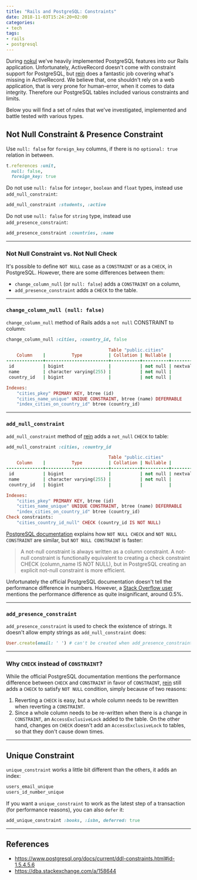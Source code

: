 ```yaml
---
title: "Rails and PostgreSQL: Constraints"
date: 2018-11-03T15:24:20+02:00
categories:
- tech
tags:
- rails
- postgresql
---
```


During [nokul](https://github.com/omu/nokul) we've heavily implemented PostgreSQL features into our
Rails application. Unfortunately, ActiveRecord doesn't come with constraint support for PostgreSQL,
but [rein](https://github.com/nullobject/rein) does a fantastic job covering what's missing in ActiveRecord.
We believe that, one shouldn't rely on a web application, that is very prone for human-error, when it comes
to data integrity. Therefore our PostgreSQL tables included various constraints and limits.

Below you will find a set of rules that we've investigated, implemented and battle tested with various types.

## Not Null Constraint & Presence Constraint

Use `null: false` for `foreign_key` columns, if there is no `optional: true` relation in between.

  ```ruby
  t.references :unit,
    null: false,
    foreign_key: true
  ```

Do not use `null: false` for `integer`, `boolean` and `float` types, instead use `add_null_constraint`:

  ```ruby
  add_null_constraint :students, :active
  ```

Do not use `null: false` for `string` type, instead use `add_presence_constraint`:

  ```ruby
  add_presence_constraint :countries, :name
  ```

--------

### Not Null Constraint vs. Not Null Check

It's possible to define `NOT NULL` case as a `CONSTRAINT` or as a `CHECK`, in PostgreSQL. However, there are
some differences between them:

- `change_column_null` (or `null: false`) adds a `CONSTRAINT` on a column,
- `add_presence_constraint` adds a `CHECK` to the table.

--------

### `change_column_null (null: false)`

`change_column_null` method of Rails adds a `not null` CONSTRAINT to column:

```ruby
change_column_null :cities, :country_id, false
```

```ruby
                                       Table "public.cities"
    Column    |          Type          | Collation | Nullable |              Default
--------------+------------------------+-----------+----------+------------------------------------
 id           | bigint                 |           | not null | nextval('cities_id_seq'::regclass)
 name         | character varying(255) |           | not null |
 country_id   | bigint                 |           | not null |

Indexes:
    "cities_pkey" PRIMARY KEY, btree (id)
    "cities_name_unique" UNIQUE CONSTRAINT, btree (name) DEFERRABLE
    "index_cities_on_country_id" btree (country_id)
```

--------

### `add_null_constraint`

`add_null_constraint` method of [rein](https://github.com/nullobject/rein) adds a `not_null` `CHECK` to table:

```ruby
add_null_constraint :cities, :country_id
```

```ruby
                                       Table "public.cities"
    Column    |          Type          | Collation | Nullable |              Default
--------------+------------------------+-----------+----------+------------------------------------
 id           | bigint                 |           | not null | nextval('cities_id_seq'::regclass)
 name         | character varying(255) |           | not null |
 country_id   | bigint                 |           |          |

Indexes:
    "cities_pkey" PRIMARY KEY, btree (id)
    "cities_name_unique" UNIQUE CONSTRAINT, btree (name) DEFERRABLE
    "index_cities_on_country_id" btree (country_id)
Check constraints:
    "cities_country_id_null" CHECK (country_id IS NOT NULL)
```

[PostgreSQL documentation](https://www.postgresql.org/docs/current/ddl-constraints.html#id-1.5.4.5.6) explains how `NOT NULL CHECK` and `NOT NULL CONSTRAINT` are similar, but `NOT NULL CONSTRAINT` is faster:

> A not-null constraint is always written as a column constraint. A not-null constraint is functionally equivalent to creating a check constraint CHECK (column_name IS NOT NULL), but in PostgreSQL creating an explicit not-null constraint is more efficient.

Unfortunately the official PostgreSQL documentation doesn't tell the performance difference in numbers. However, a [Stack Overflow user](https://dba.stackexchange.com/a/158644) mentions the performance difference as quite insignificant, around 0.5%.

--------

### `add_presence_constraint`

`add_presence_constraint` is used to check the existence of strings. It doesn't allow empty strings as
`add_null_constraint` does:

```ruby
User.create(email: ' ') # can't be created when add_presence_constraint is in place
```

--------

### Why `CHECK` instead of `CONSTRAINT`?

While the official PostgreSQL documentation mentions the performance difference between `CHECK` and `CONSTRAINT` in favor of `CONSTRAINT`, [rein](https://github.com/nullobject/rein) still adds a `CHECK` to satisfy `NOT NULL` condition, simply because of two reasons:

1. Reverting a `CHECK` is easy, but a whole column needs to be rewritten when reverting a `CONSTRAINT`.
2. Since a whole column needs to be re-written when there is a change in `CONSTRAINT`, an `AccessExclusiveLock`
  added to the table. On the other hand, changes on `CHECK` doesn't add an `AccessExclusiveLock` to tables,
  so that they don't cause down times.

--------

## Unique Constraint

`unique_constraint` works a little bit different than the others, it adds an index:

```ruby
users_email_unique
users_id_number_unique
```

If you want a `unique_constraint` to work as the latest step of a transaction (for performance reasons),
you can also `defer` it:

```ruby
add_unique_constraint :books, :isbn, deferred: true
```

--------

## References

- <https://www.postgresql.org/docs/current/ddl-constraints.html#id-1.5.4.5.6>
- <https://dba.stackexchange.com/a/158644>

